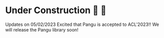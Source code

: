 # Under Construction :construction: :construction:

Updates on 05/02/2023
Excited that Pangu is accepted to ACL'2023!! We will release the Pangu library soon!

